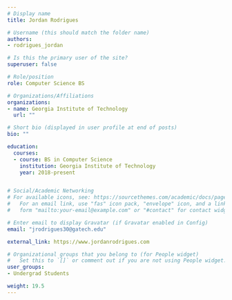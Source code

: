 ```yaml
---
# Display name
title: Jordan Rodrigues

# Username (this should match the folder name)
authors:
- rodrigues_jordan

# Is this the primary user of the site?
superuser: false

# Role/position
role: Computer Science BS

# Organizations/Affiliations
organizations:
- name: Georgia Institute of Technology
  url: ""

# Short bio (displayed in user profile at end of posts)
bio: ""

education:
  courses:
  - course: BS in Computer Science
    institution: Georgia Institute of Technology
    year: 2018-present


# Social/Academic Networking
# For available icons, see: https://sourcethemes.com/academic/docs/page-builder/#icons
#   For an email link, use "fas" icon pack, "envelope" icon, and a link in the
#   form "mailto:your-email@example.com" or "#contact" for contact widget.

# Enter email to display Gravatar (if Gravatar enabled in Config)
email: "jrodrigues30@gatech.edu"

external_link: https://www.jordanrodrigues.com

# Organizational groups that you belong to (for People widget)
#   Set this to `[]` or comment out if you are not using People widget.
user_groups:
- Undergrad Students

weight: 19.5
---
```

